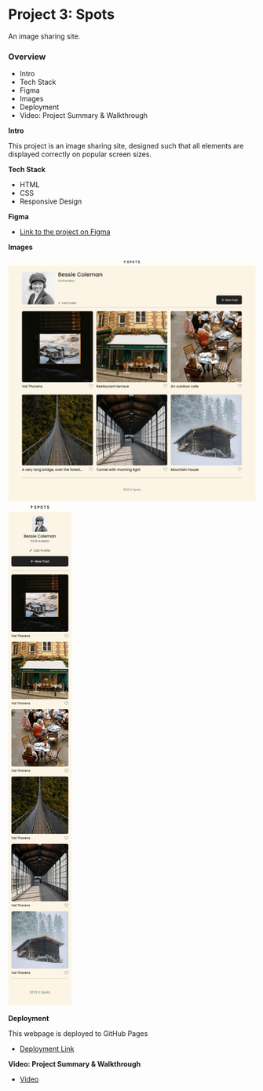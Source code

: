 # Project 3: Spots

An image sharing site.

### Overview

- Intro
- Tech Stack
- Figma
- Images
- Deployment
- Video: Project Summary & Walkthrough

**Intro**

This project is an image sharing site, designed such that all elements are displayed correctly on popular screen sizes.

**Tech Stack**

- HTML
- CSS
- Responsive Design

**Figma**

- [Link to the project on Figma](https://www.figma.com/file/BBNm2bC3lj8QQMHlnqRsga/Sprint-3-Project-%E2%80%94-Spots?type=design&node-id=2%3A60&mode=design&t=afgNFybdorZO6cQo-1)

**Images**

![alt text](Figma1.png)
![alt text](Figma2.png)

**Deployment**

This webpage is deployed to GitHub Pages

- [Deployment Link](https://ioannisyannou.github.io/se_project_spots/)

**Video: Project Summary & Walkthrough**

- [Video](https://yannoutech-my.sharepoint.com/:v:/g/personal/ioannis_ioannisyannou_com/EcioGGIXHJBLhMqkOvjWqCIBF_WRcgdblw8ZoX9Xl8HgcA?e=cMCZ1P&nav=eyJyZWZlcnJhbEluZm8iOnsicmVmZXJyYWxBcHAiOiJTdHJlYW1XZWJBcHAiLCJyZWZlcnJhbFZpZXciOiJTaGFyZURpYWxvZy1MaW5rIiwicmVmZXJyYWxBcHBQbGF0Zm9ybSI6IldlYiIsInJlZmVycmFsTW9kZSI6InZpZXcifX0%3D)
